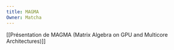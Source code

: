 ```yaml
---
title: MAGMA
Owner: Matcha
---
```

[[Présentation de MAGMA (Matrix Algebra on GPU and Multicore Architectures)]]

